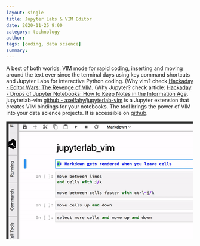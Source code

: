```yaml
---
layout: single
title: Jupyter Labs & VIM Editor
date: 2020-11-25 9:00
category: technology 
author: 
tags: [coding, data science]
summary: 
---
```


A best of both worlds: VIM mode for rapid coding, inserting and moving around the text ever since the terminal days using key command shortcuts and Jupyter Labs for interactive Python coding. (Why vim? check [Hackaday - Editor Wars: The Revenge of VIM](https://hackaday.com/2016/08/08/editor-wars-the-revenge-of-vim). (Why Jupyter? check article: [Hackaday - Drops of Jupyter Notebooks: How to Keep Notes in the Information Age](https://hackaday.com/2019/02/22/drops-of-jupyter-notebooks-how-to-keep-notes-in-the-information-age). jupyterlab-vim [github - axelfahy/jupyterlab-vim](https://github.com/axelfahy/jupyterlab-vim) is a Jupyter extension that creates VIM bindings for your notebooks. The tool brings the power of VIM into your data science projects. It is accessible on [github](https://github.com/axelfahy/jupyterlab-vim).

[![jypyterlab-vim](/assets/images/various/jupyterlab-vim.png)](https://github.com/axelfahy/jupyterlab-vim)